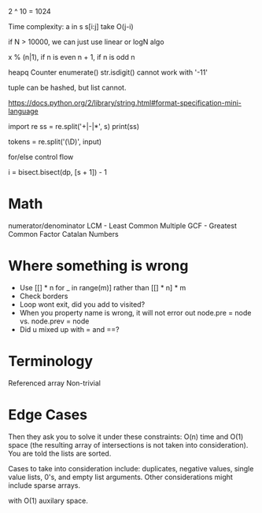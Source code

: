 2 ^ 10 = 1024

Time complexity:
a in s
s[i:j] take O(j-i)

if N > 10000, we can just use linear or logN algo

x % (n|1), if n is even n + 1, if n is odd n

heapq
Counter
enumerate()
str.isdigit() cannot work with '-11'

tuple can be hashed, but list cannot.


https://docs.python.org/2/library/string.html#format-specification-mini-language


import re
ss = re.split('\+|-|\*', s)
print(ss)

tokens = re.split('(\D)', input)


for/else control flow

i = bisect.bisect(dp, [s + 1]) - 1


# Math
numerator/denominator
LCM - Least Common Multiple
GCF - Greatest Common Factor
Catalan Numbers


# Where something is wrong
* Use [[] * n for _ in range(m)] rather than [[] * n] * m
* Check borders
* Loop wont exit, did you add to visited?
* When you property name is wrong, it will not error out  node.pre = node vs. node.prev = node
* Did u mixed up with = and ==?

# Terminology
Referenced array
Non-trivial

# Edge Cases
Then they ask you to solve it under these constraints:
O(n) time and O(1) space (the resulting array of intersections is not taken into consideration).
You are told the lists are sorted.

Cases to take into consideration include:
duplicates, negative values, single value lists, 0's, and empty list arguments.
Other considerations might include
sparse arrays.



with O(1) auxilary space.